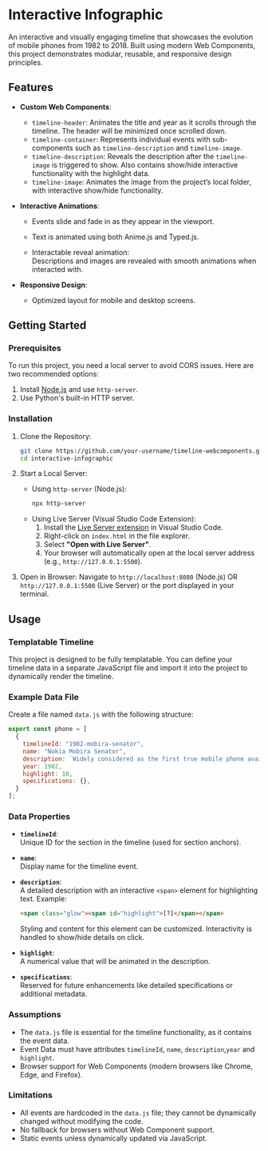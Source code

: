 # Interactive Infographic

An interactive and visually engaging timeline that showcases the evolution of mobile phones from 1982 to 2018. Built using modern Web Components, this project demonstrates modular, reusable, and responsive design principles.

## Features

- **Custom Web Components**:
  - `timeline-header`: Animates the title and year as it scrolls through the timeline. The header will be minimized once scrolled down.
  - `timeline-container`: Represents individual events with sub-components such as `timeline-description` and `timeline-image`.
  - `timeline-description`: Reveals the description after the `timeline-image` is triggered to show. Also contains show/hide interactive functionality with the highlight data.
  - `timeline-image`: Animates the image from the project’s local folder, with interactive show/hide functionality.

- **Interactive Animations**:
  - Events slide and fade in as they appear in the viewport.

  - Text is animated using both Anime.js and Typed.js.

  - Interactable reveal animation:  
    Descriptions and images are revealed with smooth animations when interacted with.
 
- **Responsive Design**:
  - Optimized layout for mobile and desktop screens.

## Getting Started

### Prerequisites

To run this project, you need a local server to avoid CORS issues. Here are two recommended options:
1. Install [Node.js](https://nodejs.org/) and use `http-server`.
2. Use Python's built-in HTTP server.

### Installation

1. Clone the Repository:
   ```bash
   git clone https://github.com/your-username/timeline-webcomponents.git](https://github.com/frozenchewingum/interactive-infographic.git
   cd interactive-infographic

2. Start a Local Server:
   - Using `http-server` (Node.js):
     ```bash
     npx http-server
     ```
   - Using Live Server (Visual Studio Code Extension):
       1. Install the [Live Server extension](https://marketplace.visualstudio.com/items?itemName=ritwickdey.LiveServer) in Visual Studio Code.
       2. Right-click on `index.html` in the file explorer.
       3. Select **"Open with Live Server"**.
       4. Your browser will automatically open at the local server address (e.g., `http://127.0.0.1:5500`).


3. Open in Browser:
   Navigate to `http://localhost:8080` (Node.js) OR `http://127.0.0.1:5500` (Live Server) or the port displayed in your terminal.

## Usage

### Templatable Timeline

This project is designed to be fully templatable. You can define your timeline data in a separate JavaScript file and import it into the project to dynamically render the timeline.

### Example Data File

Create a file named `data.js` with the following structure:

```javascript
export const phone = [
  {
    timelineId: "1982-mobira-senator",
    name: "Nokia Mobira Senator",
    description: `Widely considered as the first true mobile phone available to consumers, the Mobira Senator (produced by Nokia) was probably more effort to use than it was worth. Weighing an incredible <span class="glow"><span id="highlight">[?]</span></span> kilograms, there’s no chance that you’d be able to carry one of these around all day. This pioneering mobile phone used a network called Nordic Mobile Telephony (NMT) Standard, part of the first generation (1G) of wireless cellular technology.`,
    year: 1982,
    highlight: 10,
    specifications: {},
  }
];
```

### Data Properties

- **`timelineId`**:  
  Unique ID for the section in the timeline (used for section anchors).

- **`name`**:  
  Display name for the timeline event.

- **`description`**:  
  A detailed description with an interactive `<span>` element for highlighting text. Example:
  ```html
  <span class="glow"><span id="highlight">[?]</span></span>
  ```
  Styling and content for this element can be customized.
  Interactivity is handled to show/hide details on click.

- **`highlight`**:  
  A numerical value that will be animated in the description.

- **`specifications`**:  
  Reserved for future enhancements like detailed specifications or additional metadata.

### Assumptions
- The `data.js` file is essential for the timeline functionality, as it contains the event data.
- Event Data must have attributes `timelineId`, `name`, `description`,`year` and `highlight`.
- Browser support for Web Components (modern browsers like Chrome, Edge, and Firefox).
  
### Limitations
- All events are hardcoded in the `data.js` file; they cannot be dynamically changed without modifying the code.
- No fallback for browsers without Web Component support.
- Static events unless dynamically updated via JavaScript.
